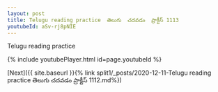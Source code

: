 ```yaml
---
layout: post
title: Telugu reading practice  తెలుగు  చదవడం  ప్రాక్టీస్ 1113
youtubeId: aSv-rj8pNIE
---
```

 
 
Telugu reading practice
 
 
 
 
 


{% include youtubePlayer.html id=page.youtubeId %}
 
[Next]({{ site.baseurl }}{% link  split1/_posts/2020-12-11-Telugu reading practice  తెలుగు  చదవడం  ప్రాక్టీస్ 1112.md%})
 
